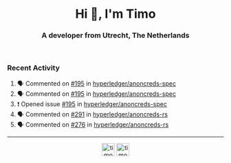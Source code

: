 <h1 align="center">Hi 👋, I'm Timo</h1>
<h3 align="center">A developer from Utrecht, The Netherlands</h3>
<br/>
<!-- https://github.com/rahuldkjain/github-profile-readme-generator --!>

<!--  <p align="left"><img src="https://github-readme-stats.vercel.app/api?username=timoglastra&show_icons=true&count_private=true&" alt="timoglastra" /></p> --!>

<!--
Github language stats
<p align="left"><img src="https://github-readme-stats.vercel.app/api/top-langs/?username=timoglastra&layout=compact" alt="timoglastra" /><p>
-->

<!-- Codestats language stats -->
<!-- <p align="left"><img src="https://codestats-readme.vercel.app/api/top-langs/?username=timoglastra&layout=compact&language_count=12" alt="timoglastra" /><p>    --!>
  
<h3>Recent Activity</h3>

<!--START_SECTION:activity-->
1. 🗣 Commented on [#195](https://github.com/hyperledger/anoncreds-spec/issues/195#issuecomment-1884133067) in [hyperledger/anoncreds-spec](https://github.com/hyperledger/anoncreds-spec)
2. 🗣 Commented on [#195](https://github.com/hyperledger/anoncreds-spec/issues/195#issuecomment-1884130787) in [hyperledger/anoncreds-spec](https://github.com/hyperledger/anoncreds-spec)
3. ❗ Opened issue [#195](https://github.com/hyperledger/anoncreds-spec/issues/195) in [hyperledger/anoncreds-spec](https://github.com/hyperledger/anoncreds-spec)
4. 🗣 Commented on [#291](https://github.com/hyperledger/anoncreds-rs/pull/291#issuecomment-1884111802) in [hyperledger/anoncreds-rs](https://github.com/hyperledger/anoncreds-rs)
5. 🗣 Commented on [#276](https://github.com/hyperledger/anoncreds-rs/pull/276#issuecomment-1884106054) in [hyperledger/anoncreds-rs](https://github.com/hyperledger/anoncreds-rs)
<!--END_SECTION:activity-->

---

<p align="center">
<a href="https://twitter.com/timoglastra" target="blank"><img align="center" src="https://cdn.jsdelivr.net/npm/simple-icons@3.0.1/icons/twitter.svg" alt="timoglastra" height="30" width="30" /></a>
<a href="https://linkedin.com/in/timoglastra" target="blank"><img align="center" src="https://cdn.jsdelivr.net/npm/simple-icons@3.0.1/icons/linkedin.svg" alt="timoglastra" height="30" width="30" /></a>
</p>



